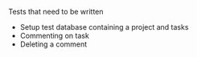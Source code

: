 Tests that need to be written

* Setup test database containing a project and tasks 
* Commenting on task
* Deleting a comment

